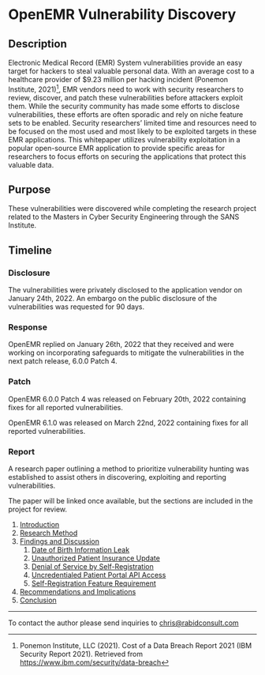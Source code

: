 # OpenEMR Vulnerability Discovery

## Description
Electronic Medical Record (EMR) System vulnerabilities provide an easy target for hackers to steal valuable personal data.  With an average cost to a healthcare provider of $9.23 million per hacking incident (Ponemon Institute, 2021)[^Ponemon], EMR vendors need to work with security researchers to review, discover, and patch these vulnerabilities before attackers exploit them.  While the security community has made some efforts to disclose vulnerabilities, these efforts are often sporadic and rely on niche feature sets to be enabled.  Security researchers’ limited time and resources need to be focused on the most used and most likely to be exploited targets in these EMR applications.  This whitepaper utilizes vulnerability exploitation in a popular open-source EMR application to provide specific areas for researchers to focus efforts on securing the applications that protect this valuable data.

## Purpose
These vulnerabilities were discovered while completing the research project related to the Masters in Cyber Security Engineering through the SANS Institute.

## Timeline

### Disclosure
The vulnerabilities were privately disclosed to the application vendor on January 24th, 2022.  An embargo on the public disclosure of the vulnerabilities was requested for 90 days.

### Response
OpenEMR replied on January 26th, 2022 that they received and were working on incorporating safeguards to mitigate the vulnerabilities in the next patch release, 6.0.0 Patch 4.

### Patch
OpenEMR 6.0.0 Patch 4 was released on February 20th, 2022 containing fixes for all reported vulnerabilities.

OpenEMR 6.1.0 was released on March 22nd, 2022 containing fixes for all reported vulnerabilities.

### Report
A research paper outlining a method to prioritize vulnerability hunting was established to assist others in discovering, exploiting and reporting vulnerabilities.

The paper will be linked once available, but the sections are included in the project for review.

1. [Introduction](https://github.com/cryspe/openemr/blob/main/1%20-%20Introduction.md)  
2. [Research Method](https://github.com/cryspe/openemr/blob/main/2%20-%20Research%20Method.md)  
3. [Findings and Discussion](https://github.com/cryspe/openemr/blob/main/3%20-%20Findings%20and%20Discussion.md)  
    1. [Date of Birth Information Leak](https://github.com/cryspe/openemr/blob/main/3.1%20-%20Date%20of%20Birth%20Information%20Leak.md)  
    2. [Unauthorized Patient Insurance Update](https://github.com/cryspe/openemr/blob/main/3.2%20-%20Unauthorized%20Patient%20Insurance%20Update.md)  
    3. [Denial of Service by Self-Registration](https://github.com/cryspe/openemr/blob/main/3.3%20-%20Denial%20of%20Service%20by%20Self-Registration.md)  
    4. [Uncredentialed Patient Portal API Access](https://github.com/cryspe/openemr/blob/main/3.4%20-%20Uncredentialed%20Patient%20Portal%20API%20Access.md)  
    5. [Self-Registration Feature Requirement](https://github.com/cryspe/openemr/blob/main/3.5%20-%20Self-Registration%20Feature%20Requirement.md)  
4. [Recommendations and Implications](https://github.com/cryspe/openemr/blob/main/4%20-%20Recommendations%20and%20Implications.md)  
5. [Conclusion](https://github.com/cryspe/openemr/blob/main/5%20-%20Conclusion.md)  

---------------------
To contact the author please send inquiries to <chris@rabidconsult.com>

[^Ponemon]: Ponemon Institute, LLC (2021).  Cost of a Data Breach Report 2021 (IBM Security Report 2021). Retrieved from https://www.ibm.com/security/data-breach